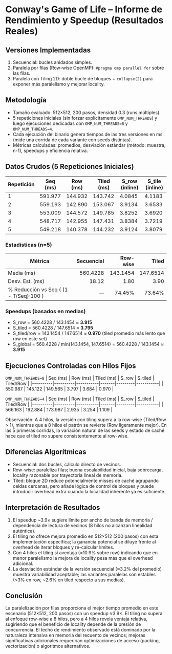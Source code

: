 # Conway's Game of Life – Informe de Rendimiento y Speedup (Resultados Reales)

## Versiones Implementadas
1. Secuencial: bucles anidados simples.
2. Paralela por filas (Row-wise OpenMP): `#pragma omp parallel for` sobre las filas.
3. Paralela con Tiling 2D: doble bucle de bloques + `collapse(2)` para exponer más paralelismo y mejorar locality.

## Metodología
- Tamaño evaluado: 512×512, 200 pasos, densidad 0.3 (runs múltiples).
- 5 repeticiones iniciales (sin forzar explícitamente `OMP_NUM_THREADS`) y luego ejecuciones dedicadas con `OMP_NUM_THREADS=8` y `OMP_NUM_THREADS=4`.
- Cada ejecución del binario genera tiempos de las tres versiones en ms (mide una corrida de cada variante con seeds distintas).
- Métricas calculadas: promedios, desviación estándar (método: muestra, n-1), speedups y eficiencia relativa.

## Datos Crudos (5 Repeticiones Iniciales)
| Repetición | Seq (ms) | Row (ms) | Tiled (ms) | S_row (inline) | S_tile (inline) |
|------------|----------|----------|-----------|----------------|-----------------|
| 1 | 591.977 | 144.932 | 143.742 | 4.0845 | 4.1183 |
| 2 | 559.193 | 142.890 | 153.067 | 3.9134 | 3.6533 |
| 3 | 553.009 | 144.572 | 149.785 | 3.8252 | 3.6920 |
| 4 | 548.717 | 142.955 | 147.431 | 3.8384 | 3.7219 |
| 5 | 549.218 | 140.378 | 144.232 | 3.9124 | 3.8079 |

### Estadísticas (n=5)
| Métrica | Secuencial | Row-wise | Tiled |
|---------|-----------:|---------:|------:|
| Media (ms) | 560.4228 | 143.1454 | 147.6514 |
| Desv. Est. (ms) | 18.12 | 1.80 | 3.90 |
| % Reducción vs Seq ( (1 - T/Seq)·100 ) | — | 74.45% | 73.64% |

### Speedups (basados en medias)
- S_row = 560.4228 / 143.1454 ≈ **3.915**
- S_tiled = 560.4228 / 147.6514 ≈ **3.795**
- S_tiled/row = 143.1454 / 147.6514 ≈ **0.970** (tiled promedio más lento que row en este set)
- S_global = 560.4228 / min(143.1454, 147.6514) = 560.4228 / 143.1454 ≈ **3.915**

## Ejecuciones Controladas con Hilos Fijos
`OMP_NUM_THREADS=8`
| Seq (ms) | Row (ms) | Tiled (ms) | S_row | S_tiled | Tiled/Row |
|----------|----------|-----------|-------|---------|-----------|
| 550.987 | 145.122 | 149.565 | 3.797 | 3.684 | 0.970 |

`OMP_NUM_THREADS=4`
| Seq (ms) | Row (ms) | Tiled (ms) | S_row | S_tiled | Tiled/Row |
|----------|----------|-----------|-------|---------|-----------|
| 566.163 | 192.884 | 173.987 | 2.935 | 3.254 | 1.109 |

Observación: A 4 hilos, la versión con tiling supera a la row-wise (Tiled/Row > 1), mientras que a 8 hilos el patrón se revierte (Row ligeramente mejor). En las 5 primeras corridas, la variación natural de las seeds y estado de caché hace que el tiled no supere consistentemente al row-wise.

## Diferencias Algorítmicas
- Secuencial: dos bucles, cálculo directo de vecinos.
- Row-wise: paraleliza filas; buena escalabilidad inicial, baja sobrecarga, locality razonable por trayectoria lineal de memoria.
- Tiled: bloque 2D reduce potencialmente misses de caché agrupando celdas cercanas, pero añade lógica de control de bloques y puede introducir overhead extra cuando la localidad inherente ya es suficiente.

## Interpretación de Resultados
1. El speedup ~3.9× sugiere límite por ancho de banda de memoria / dependencia de lectura de vecinos (8 hilos no alcanzan linealidad auténtica).
2. El tiling no ofrece mejora promedio en 512×512 (200 pasos) con esta implementación específica; la ganancia potencial se diluye frente al overhead de iterar bloques y re-calcular límites.
3. Con 4 hilos el tiling sí aventaja (≈10.9% sobre row) indicando que en menor paralelismo la mejora de locality pesa más que el overhead adicional.
4. La desviación estándar de la versión secuencial (≈3.2% del promedio) muestra variabilidad aceptable; las variantes paralelas son estables (<3% en row, ~2.6% en tiled respecto a sus medias).

## Conclusión
La paralelización por filas proporciona el mejor tiempo promedio en este escenario (512×512, 200 pasos) con un speedup ≈3.9×. El tiling no supera al enfoque row-wise a 8 hilos, pero a 4 hilos revela ventaja relativa, sugiriendo que el beneficio de locality depende de la presión de concurrencia. El techo de rendimiento observado está dominado por la naturaleza intensiva en memoria del recuento de vecinos; mejoras significativas adicionales requerirían optimizaciones de acceso (packing, vectorización) o algoritmos alternativos.

